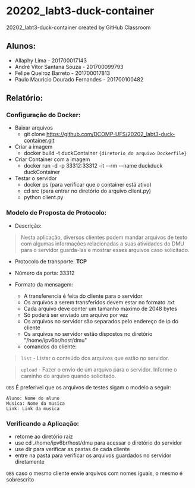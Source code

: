 # 20202_labt3-duck-container
20202_labt3-duck-container created by GitHub Classroom

## Alunos:
* Allaphy Lima - 201700017143
* André Vitor Santana Souza - 201700099793
* Felipe Queiroz Barreto - 201700017813
* Paulo Mauricio Dourado Fernandes - 201700100482

## Relatório:


### Configuração do Docker:
* Baixar arquivos
  * git clone https://github.com/DCOMP-UFS/20202_labt3-duck-container.git
* Criar a imagem
  * docker build -t  duckContainer `{diretorio do arquivo Dockerfile}`
* Criar Container com a imagem
  * docker run -d -p 33312:33312 -it --rm --name duckduck duckContainer
* Testar o servidor 
  * docker ps (para verificar que o container está ativo)
  * cd src (para entrar no diretório do arquivo client.py)
  * python client.py 

### Modelo de Proposta de Protocolo:

* Descrição:
>Nesta aplicação, diversos clientes podem mandar arquivos de texto com algumas informações relacionadas a suas atividades do DMU para o servidor guarda-las e mostrar esses arquivos caso solicitado.

* Protocolo de transporte: **TCP**

* Número da porta: 33312

* Formato da mensagem:

  * A transferencia é feita do cliente para o servidor
  * Os arquivos a serem transferidos devem estar no formato .txt
  * Cada arquivo deve conter um tamanho máximo de 2048 bytes
  * Só poderá ser enviado um arquivo por vez
  * Os arquivos no servidor são separados pelo endereço de ip do cliente
  * Os arquivos no servidor estão dispostos no diretório "/home/ipv6br/host/dmu"
  * comandos do cliente:
>`list` - Listar o conteúdo dos arquivos que estão no servidor.

>`upload` - Fazer o envio de um arquivo para o servidor. Informe o caminho do arquivo quando solicitado.


`OBS` É preferivel que os arquivos de testes sigam o modelo a seguir:
```
Aluno: Nome do aluno
Musica: Nome da musica
Link: Link da musica
```
 
 ### Verificando a Aplicação:
 
 * retorne ao diretório raiz
 * use cd ./home/ipv6br/host/dmu para acessar o diretório do servidor
 * use dir para verificar as pastas de cada cliente
 * entre na pasta para verificar os arquivos guardados no servidor diretamente
 
 `OBS` caso o mesmo cliente envie arquivos com nomes iguais, o mesmo é sobrescrito
